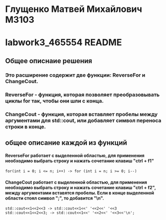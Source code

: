 # Глущенко Матвей Михайлович М3103
# labwork3_465554 README 


## Общее описнаие решения 
### Это расширение содержит две функции: ReverseFor и  ChangeCout.
### ReverseFor - функция, которая позволяет преобразовывать циклы for так, чтобы они шли с конца.

### ChangeCout - функция, которая вставляет пробелы между аргументами для std::cout, или добавляет символ переноса строки в конце.
## общее описание каждой из функций
#### ReverseFor работает с выделенной областью, для применения необходимо выбрать строку и нажать сочетание клавиш "ctrl + f1"
```
for(int i = 0; i <= n; i++) -> for (int i = n; i >= 0; i--) 
```

#### ChangeCout работает с выделенной областью, для применения необходимо выбрать строку и нажать сочетание клавиш "ctrl + f2", между аргументами вставятся пробелы. Если в конце выделенной области стоял символ ";", то добавится "\n".
```
std::cout<<1<<2<<3 -> std::cout<<1<<' '<<2<<' '<<3
std::cout<<1<<2<<3; -> std::cout<<1<<' '<<2<<' '<<3<<'\n';
```